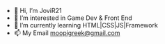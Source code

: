 - 👋 Hi, I’m JoviR21
- 👀 I’m interested in Game Dev & Front End
- 🌱 I’m currently learning HTML|CSS|JS|Framework
- 📫 My Email moopigreek@gmail.com

<!---
JoviR21/JoviR21 is a ✨ special ✨ repository because its `README.md` (this file) appears on your GitHub profile.
You can click the Preview link to take a look at your changes.
--->
